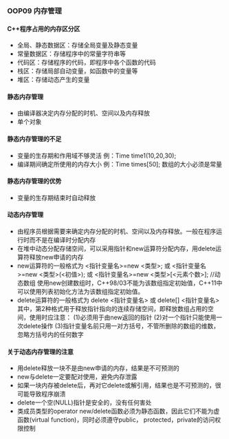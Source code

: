 ###  OOP09 内存管理
#### C++程序占用的内存区分区
- 全局、静态数据区：存储全局变量及静态变量
- 常量数据区：存储程序中的常量字符串等
- 代码区：存储程序的代码，即程序中各个函数的代码
- 栈区：存储局部自动变量，如函数中的变量等
- 堆区：存储动态产生的变量
#### 静态内存管理
- 由编译器决定内存分配的时机、空间以及内存释放
- 单个对象
#### 静态内存管理的不足
- 变量的生存期和作用域不够灵活
	例：Time  time1(10,20,30);
- 编译期间确定所使用的内存大小
	例：Time  times[50];   数组的大小必须是常量
#### 静态内存管理的优势
- 变量的生存期结束时自动释放

#### 动态内存管理
- 由程序员根据需要来确定内存分配的时机、空间以及内存释放。一般在程序运行时而不是在编译时分配内存
- 在堆中动态分配存储空间，可以采用指针和new运算符分配内存，用delete运算符释放new申请的内存
- new运算符的一般格式为
	<指针变量名>=new <类型>;
    或 <指针变量名>=new <类型>(<初值>);
    或 <指针变量名>=new <类型>[<元素个数>]; //动态数组
	使用new创建数组时，C++98/03不能为该数组指定初始值，C++11中可以使用列表初始化方法为该数组指定初始值。
- delete运算符的一般格式为
	delete <指针变量名>
	或 delete[] <指针变量名>
	其中，第2种格式用于释放指针指向的连续存储空间，即释放数组占用的空间，使用时应注意：
	(1)必须用于由new返回的指针
	(2)对一个指针只能使用一次delete操作
	(3)指针变量名前只用一对方括号，不管所删除的数组的维数，忽略方括号内的任何数字
#### 关于动态内存管理的注意
- 用delete释放一块不是由new申请的内存，结果是不可预测的
- new与delete一定要配对使用，避免内存泄露
- 如果一块内存被delete后，再对它delete或解引用，结果也是不可预测的，很可能导致程序崩溃
- delete一个空(NULL)指针是安全的，没有任何害处
- 类成员类型的operator new/delete函数必须为静态函数，因此它们不能为虚函数(virtual function)，同时必须遵守public， protected，private的访问权限控制
